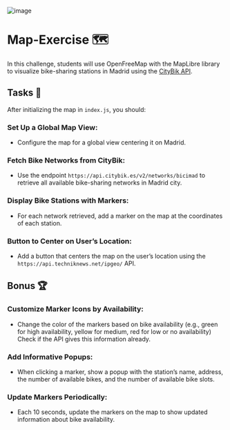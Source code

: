 ![image](https://github.com/TheBridge-FullStackDeveloper/map-exercise-LA-metro/assets/33903092/51876334-cc02-4c8d-b840-c6355c85046f)

# Map-Exercise 🗺️

In this challenge, students will use OpenFreeMap with the MapLibre library to visualize bike-sharing stations in Madrid using the [CityBik API](https://citybik.es/). 

## Tasks 📝

After initializing the map in `index.js`, you should:

### Set Up a Global Map View:
- Configure the map for a global view centering it on Madrid. 

### Fetch Bike Networks from CityBik:
- Use the endpoint `https://api.citybik.es/v2/networks/bicimad` to retrieve all available bike-sharing networks in Madrid city.

### Display Bike Stations with Markers:
- For each network retrieved, add a marker on the map at the coordinates of each station.

### Button to Center on User’s Location:
- Add a button that centers the map on the user’s location using the `https://api.techniknews.net/ipgeo/` API.

## Bonus 🏆

### Customize Marker Icons by Availability:
- Change the color of the markers based on bike availability (e.g., green for high availability, yellow for medium, red for low or no availability) Check if the API gives this information already.

### Add Informative Popups:
- When clicking a marker, show a popup with the station’s name, address, the number of available bikes, and the number of available bike slots.

### Update Markers Periodically:
- Each 10 seconds, update the markers on the map to show updated information about bike availability.
